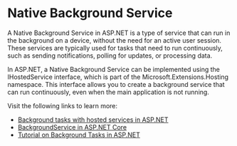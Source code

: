 # Native Background Service

A Native Background Service in ASP.NET is a type of service that can run in the background on a device, without the need for an active user session. These services are typically used for tasks that need to run continuously, such as sending notifications, polling for updates, or processing data.

In ASP.NET, a Native Background Service can be implemented using the IHostedService interface, which is part of the Microsoft.Extensions.Hosting namespace. This interface allows you to create a background service that can run continuously, even when the main application is not running.

Visit the following links to learn more:

- [Background tasks with hosted services in ASP.NET](https://learn.microsoft.com/en-us/aspnet/core/fundamentals/host/hosted-services?view=aspnetcore-7.0&tabs=visual-studio)
- [BackgroundService in ASP.NET Core](https://medium.com/@daniel.sagita/backgroundservice-for-a-long-running-work-3debe8f8d25b)
- [Tutorial on Background Tasks in ASP.NET](youtube.com/watch?v=rugxQIH_p3A)